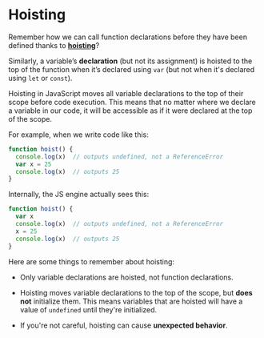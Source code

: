 # Hoisting

Remember how we can call function declarations before they have been defined thanks to **[hoisting](https://developer.mozilla.org/en-US/docs/Glossary/Hoisting)**?

Similarly, a variable’s **declaration** (but not its assignment) is hoisted to the top of the function when it’s declared using `var` (but not when it's declared using `let` or `const`).

Hoisting in JavaScript moves all variable declarations to the top of their scope before code execution. This means that no matter where we declare a variable in our code, it will be accessible as if it were declared at the top of the scope.

For example, when we write code like this:

```js
function hoist() {
  console.log(x)  // outputs undefined, not a ReferenceError
  var x = 25
  console.log(x)  // outputs 25
}
```

Internally, the JS engine actually sees this:

```js
function hoist() {
  var x
  console.log(x)  // outputs undefined, not a ReferenceError
  x = 25
  console.log(x)  // outputs 25
}
```


Here are some things to remember about hoisting:
  - Only variable declarations are hoisted, not function declarations.
  
  - Hoisting moves variable declarations to the top of the scope, but **does not** initialize them. This means variables that are hoisted will have a value of `undefined` until they're initialized.
  
  - If you're not careful, hoisting can cause **unexpected behavior**. 